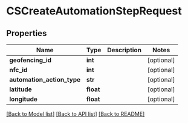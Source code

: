 # CSCreateAutomationStepRequest

## Properties
Name | Type | Description | Notes
------------ | ------------- | ------------- | -------------
**geofencing_id** | **int** |  | [optional] 
**nfc_id** | **int** |  | [optional] 
**automation_action_type** | **str** |  | [optional] 
**latitude** | **float** |  | [optional] 
**longitude** | **float** |  | [optional] 

[[Back to Model list]](../README.md#documentation-for-models) [[Back to API list]](../README.md#documentation-for-api-endpoints) [[Back to README]](../README.md)


